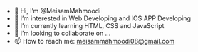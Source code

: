 - 👋 Hi, I’m @MeisamMahmoodi
- 👀 I’m interested in Web Developing and IOS APP Developing
- 🌱 I’m currently learning HTML, CSS and JavaScript 
- 💞️ I’m looking to collaborate on ...
- 📫 How to reach me: meisammahmoodi08@gmail.com

<!---
MeisamMahmoodi/MeisamMahmoodi is a ✨ special ✨ repository because its `README.md` (this file) appears on your GitHub profile.
You can click the Preview link to take a look at your changes.
--->
